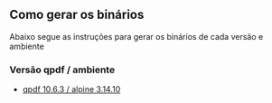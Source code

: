 ## Como gerar os binários

Abaixo segue as instruções para gerar os binários de cada versão e ambiente

### Versão qpdf / ambiente

- [qpdf 10.6.3 / alpine 3.14.10](./10_6_3/alpine/3_14_10/README.md)